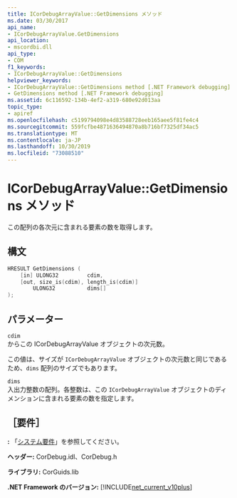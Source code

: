 ```yaml
---
title: ICorDebugArrayValue::GetDimensions メソッド
ms.date: 03/30/2017
api_name:
- ICorDebugArrayValue.GetDimensions
api_location:
- mscordbi.dll
api_type:
- COM
f1_keywords:
- ICorDebugArrayValue::GetDimensions
helpviewer_keywords:
- ICorDebugArrayValue::GetDimensions method [.NET Framework debugging]
- GetDimensions method [.NET Framework debugging]
ms.assetid: 6c116592-134b-4ef2-a319-680e92d013aa
topic_type:
- apiref
ms.openlocfilehash: c5199794098e4d83588728eeb165aee5f81fe4c4
ms.sourcegitcommit: 559fcfbe4871636494870a8b716bf7325df34ac5
ms.translationtype: MT
ms.contentlocale: ja-JP
ms.lasthandoff: 10/30/2019
ms.locfileid: "73088510"
---
```

# <a name="icordebugarrayvaluegetdimensions-method"></a>ICorDebugArrayValue::GetDimensions メソッド
この配列の各次元に含まれる要素の数を取得します。  
  
## <a name="syntax"></a>構文  
  
```cpp  
HRESULT GetDimensions (  
    [in] ULONG32         cdim,  
    [out, size_is(cdim), length_is(cdim)]   
        ULONG32          dims[]  
);  
```  
  
## <a name="parameters"></a>パラメーター  
 `cdim`  
 からこの ICorDebugArrayValue オブジェクトの次元数。  
  
 この値は、サイズが `ICorDebugArrayValue` オブジェクトの次元数と同じであるため、`dims` 配列のサイズでもあります。  
  
 `dims`  
 入出力整数の配列。各整数は、この `ICorDebugArrayValue` オブジェクトのディメンションに含まれる要素の数を指定します。  
  
## <a name="requirements"></a>［要件］  
 **:** 「[システム要件](../../../../docs/framework/get-started/system-requirements.md)」を参照してください。  
  
 **ヘッダー:** CorDebug.idl、CorDebug.h  
  
 **ライブラリ:** CorGuids.lib  
  
 **.NET Framework のバージョン:** [!INCLUDE[net_current_v10plus](../../../../includes/net-current-v10plus-md.md)]
